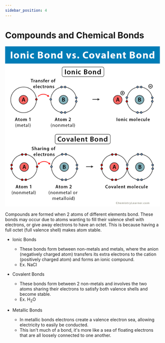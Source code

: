 ```yaml
---
sidebar_position: 4
---
```


# Compounds and Chemical Bonds

![Ionic vs. Covalent Bonds](/static/img/ionic-vs-covalent.jpg)

Compounds are formed when 2 atoms of different elements bond. These bonds may occur due to atoms wanting to fill their valence shell with electrons, or give away electrons to have an octet. This is because having a full octet (full valence shell) makes atom stable.

* Ionic Bonds
    * These bonds form between non-metals and metals, where the anion (negatively charged atom) transfers its extra electrons to the cation (positively charged atom) and forms an ionic compound.
    * Ex. NaCl

* Covalent Bonds
    * These bonds form between 2 non-metals and involves the two atoms sharing their electrons to satisfy both valence shells and become stable.
    * Ex. H<sub>2</sub>O

* Metallic Bonds
    * In metallic bonds electrons create a valence electron sea, allowing electricity to easily be conducted.
    * This isn't much of a bond, it's more like a sea of floating electrons that are all loosely connected to one another.